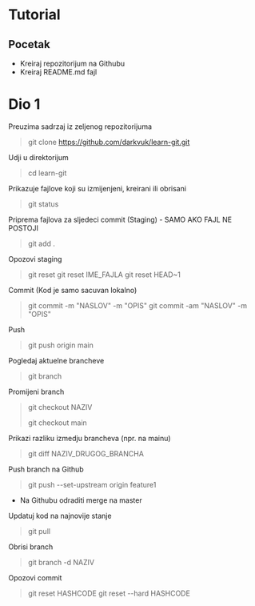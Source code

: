 # Tutorial

## Pocetak
- Kreiraj repozitorijum na Githubu
- Kreiraj README.md fajl

# Dio 1
Preuzima sadrzaj iz zeljenog repozitorijuma
> git clone https://github.com/darkvuk/learn-git.git

Udji u direktorijum
> cd learn-git

Prikazuje fajlove koji su izmijenjeni, kreirani ili obrisani
> git status

Priprema fajlova za sljedeci commit (Staging) - SAMO AKO FAJL NE POSTOJI
> git add .

Opozovi staging
> git reset
> git reset IME_FAJLA
> git reset HEAD~1

Commit (Kod je samo sacuvan lokalno) 
> git commit -m "NASLOV" -m "OPIS"
> git commit -am "NASLOV" -m "OPIS"

Push
> git push origin main

Pogledaj aktuelne brancheve
> git branch

Promijeni branch
> git checkout NAZIV
>
> git checkout main

Prikazi razliku izmedju brancheva (npr. na mainu)
> git diff NAZIV_DRUGOG_BRANCHA

Push branch na Github
> git push --set-upstream origin feature1

* Na Githubu odraditi merge na master

Updatuj kod na najnovije stanje
> git pull

Obrisi branch
> git branch -d NAZIV

Opozovi commit
> git reset HASHCODE
> git reset --hard HASHCODE